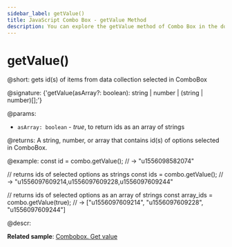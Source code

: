 ```yaml
---
sidebar_label: getValue()
title: JavaScript Combo Box - getValue Method 
description: You can explore the getValue method of Combo Box in the documentation of the DHTMLX JavaScript UI library. Browse developer guides and API reference, try out code examples and live demos, and download a free 30-day evaluation version of DHTMLX Suite.
---
```


# getValue()

@short: gets id(s) of items from data collection selected in ComboBox

@signature: {'getValue(asArray?: boolean): string | number | (string | number)[];'}

@params:
- `asArray: boolean` - *true*, to return ids as an array of strings

@returns:
A string, number, or array that contains id(s) of options selected in ComboBox.

@example:
const id = combo.getValue();
// -> "u1556098582074"
 
// returns ids of selected options as strings
const ids = combo.getValue();
// -> "u1556097609214,u1556097609228,u1556097609244"
 
// returns ids of selected options as an array of strings
const array_ids = combo.getValue(true);
// -> ["u1556097609214", "u1556097609228", "u1556097609244"]

@descr:

**Related sample**: [Combobox. Get value](https://snippet.dhtmlx.com/ppvjknid)

[comment]: # (@related: combobox/work_with_combo.md#settinggetting-values)

[comment]: # (@relatedapi: combobox/api/combobox_setvalue_method.md)
